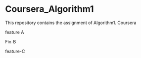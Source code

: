# Coursera_Algorithm1
This repository contains the assignment of Algorithm1. Coursera


feature A


Fix-B


feature-C